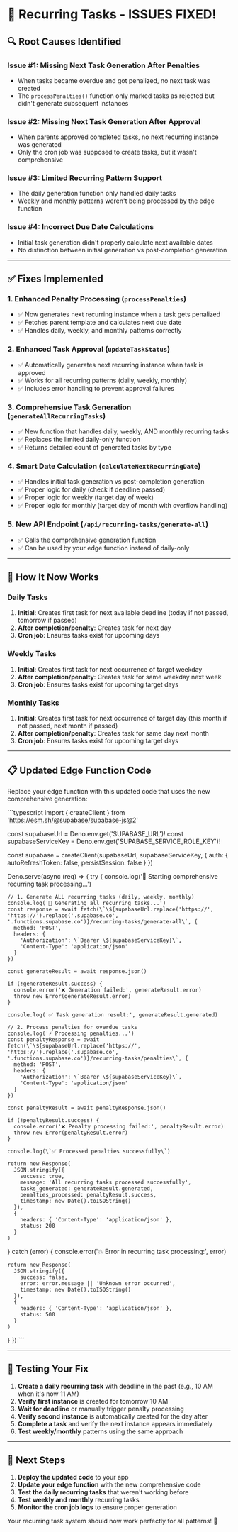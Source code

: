 # 🔄 Recurring Tasks - ISSUES FIXED!

## 🔍 **Root Causes Identified**

### **Issue #1: Missing Next Task Generation After Penalties**
- When tasks became overdue and got penalized, no next task was created
- The `processPenalties()` function only marked tasks as rejected but didn't generate subsequent instances

### **Issue #2: Missing Next Task Generation After Approval**
- When parents approved completed tasks, no next recurring instance was generated
- Only the cron job was supposed to create tasks, but it wasn't comprehensive

### **Issue #3: Limited Recurring Pattern Support**  
- The daily generation function only handled daily tasks
- Weekly and monthly patterns weren't being processed by the edge function

### **Issue #4: Incorrect Due Date Calculations**
- Initial task generation didn't properly calculate next available dates
- No distinction between initial generation vs post-completion generation

---

## ✅ **Fixes Implemented**

### **1. Enhanced Penalty Processing** (`processPenalties`)
- ✅ Now generates next recurring instance when a task gets penalized
- ✅ Fetches parent template and calculates next due date
- ✅ Handles daily, weekly, and monthly patterns correctly

### **2. Enhanced Task Approval** (`updateTaskStatus`)
- ✅ Automatically generates next recurring instance when task is approved
- ✅ Works for all recurring patterns (daily, weekly, monthly)
- ✅ Includes error handling to prevent approval failures

### **3. Comprehensive Task Generation** (`generateAllRecurringTasks`)
- ✅ New function that handles daily, weekly, AND monthly recurring tasks
- ✅ Replaces the limited daily-only function
- ✅ Returns detailed count of generated tasks by type

### **4. Smart Date Calculation** (`calculateNextRecurringDate`)
- ✅ Handles initial task generation vs post-completion generation
- ✅ Proper logic for daily (check if deadline passed)
- ✅ Proper logic for weekly (target day of week)
- ✅ Proper logic for monthly (target day of month with overflow handling)

### **5. New API Endpoint** (`/api/recurring-tasks/generate-all`)
- ✅ Calls the comprehensive generation function
- ✅ Can be used by your edge function instead of daily-only

---

## 🚀 **How It Now Works**

### **Daily Tasks**
1. **Initial**: Creates first task for next available deadline (today if not passed, tomorrow if passed)
2. **After completion/penalty**: Creates task for next day
3. **Cron job**: Ensures tasks exist for upcoming days

### **Weekly Tasks** 
1. **Initial**: Creates first task for next occurrence of target weekday
2. **After completion/penalty**: Creates task for same weekday next week  
3. **Cron job**: Ensures tasks exist for upcoming target days

### **Monthly Tasks**
1. **Initial**: Creates first task for next occurrence of target day (this month if not passed, next month if passed)
2. **After completion/penalty**: Creates task for same day next month
3. **Cron job**: Ensures tasks exist for upcoming target days

---

## 📋 **Updated Edge Function Code**

Replace your edge function with this updated code that uses the new comprehensive generation:

\`\`\`typescript
import { createClient } from 'https://esm.sh/@supabase/supabase-js@2'

const supabaseUrl = Deno.env.get('SUPABASE_URL')!
const supabaseServiceKey = Deno.env.get('SUPABASE_SERVICE_ROLE_KEY')!

const supabase = createClient(supabaseUrl, supabaseServiceKey, {
  auth: {
    autoRefreshToken: false,
    persistSession: false
  }
})

Deno.serve(async (req) => {
  try {
    console.log('🔄 Starting comprehensive recurring task processing...')
    
    // 1. Generate ALL recurring tasks (daily, weekly, monthly)
    console.log('📅 Generating all recurring tasks...')
    const response = await fetch(\`\${supabaseUrl.replace('https://', 'https://').replace('.supabase.co', '.functions.supabase.co')}/recurring-tasks/generate-all\`, {
      method: 'POST',
      headers: {
        'Authorization': \`Bearer \${supabaseServiceKey}\`,
        'Content-Type': 'application/json'
      }
    })
    
    const generateResult = await response.json()
    
    if (!generateResult.success) {
      console.error('❌ Generation failed:', generateResult.error)
      throw new Error(generateResult.error)
    }
    
    console.log('✅ Task generation result:', generateResult.generated)
    
    // 2. Process penalties for overdue tasks
    console.log('⚡ Processing penalties...')
    const penaltyResponse = await fetch(\`\${supabaseUrl.replace('https://', 'https://').replace('.supabase.co', '.functions.supabase.co')}/recurring-tasks/penalties\`, {
      method: 'POST',
      headers: {
        'Authorization': \`Bearer \${supabaseServiceKey}\`,
        'Content-Type': 'application/json'
      }
    })
    
    const penaltyResult = await penaltyResponse.json()
    
    if (!penaltyResult.success) {
      console.error('❌ Penalty processing failed:', penaltyResult.error)
      throw new Error(penaltyResult.error)
    }
    
    console.log(\`✅ Processed penalties successfully\`)
    
    return new Response(
      JSON.stringify({
        success: true,
        message: 'All recurring tasks processed successfully',
        tasks_generated: generateResult.generated,
        penalties_processed: penaltyResult.success,
        timestamp: new Date().toISOString()
      }),
      { 
        headers: { 'Content-Type': 'application/json' },
        status: 200 
      }
    )
    
  } catch (error) {
    console.error('💥 Error in recurring task processing:', error)
    
    return new Response(
      JSON.stringify({
        success: false,
        error: error.message || 'Unknown error occurred',
        timestamp: new Date().toISOString()
      }),
      { 
        headers: { 'Content-Type': 'application/json' },
        status: 500 
      }
    )
  }
})
\`\`\`

---

## 🧪 **Testing Your Fix**

1. **Create a daily recurring task** with deadline in the past (e.g., 10 AM when it's now 11 AM)
2. **Verify first instance** is created for tomorrow 10 AM
3. **Wait for deadline** or manually trigger penalty processing
4. **Verify second instance** is automatically created for the day after
5. **Complete a task** and verify the next instance appears immediately
6. **Test weekly/monthly** patterns using the same approach

---

## 📝 **Next Steps**

1. **Deploy the updated code** to your app
2. **Update your edge function** with the new comprehensive code
3. **Test the daily recurring tasks** that weren't working before
4. **Test weekly and monthly** recurring tasks
5. **Monitor the cron job logs** to ensure proper generation

Your recurring task system should now work perfectly for all patterns! 🎉